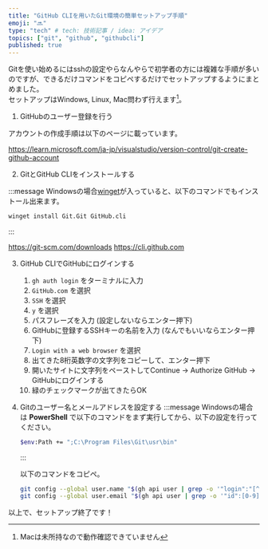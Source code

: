 ```yaml
---
title: "GitHub CLIを用いたGit環境の簡単セットアップ手順"
emoji: "🔜"
type: "tech" # tech: 技術記事 / idea: アイデア
topics: ["git", "github", "githubcli"]
published: true
---
```


Gitを使い始めるにはsshの設定やらなんやらで初学者の方には複雑な手順が多いのですが、できるだけコマンドをコピペするだけでセットアップするようにまとめました。  
セットアップはWindows, Linux, Mac問わず行えます[^1]。  

[^1]: Macは未所持なので動作確認できていません

1. GitHubのユーザー登録を行う

アカウントの作成手順は以下のページに載っています。  

https://learn.microsoft.com/ja-jp/visualstudio/version-control/git-create-github-account

2. GitとGitHub CLIをインストールする

:::message
Windowsの場合[winget](https://apps.microsoft.com/detail/9NBLGGH4NNS1?hl=ja-jp&gl=JP)が入っていると、以下のコマンドでもインストール出来ます。  

```sh
winget install Git.Git GitHub.cli
```

:::

https://git-scm.com/downloads
https://cli.github.com

3. GitHub CLIでGitHubにログインする
   1. `gh auth login` をターミナルに入力
   2. `GitHub.com` を選択
   3. `SSH` を選択
   4. `y` を選択
   5. パスフレーズを入力 (設定しないならエンター押下)
   6. GitHubに登録するSSHキーの名前を入力 (なんでもいいならエンター押下)
   7. `Login with a web browser` を選択
   8. 出てきた8桁英数字の文字列をコピーして、エンター押下
   9. 開いたサイトに文字列をペーストしてContinue → Authorize GitHub → GitHubにログインする
   10. 緑のチェックマークが出てきたらOK

4. Gitのユーザー名とメールアドレスを設定する
   :::message
   Windowsの場合は **PowerShell** で以下のコマンドをまず実行してから、以下の設定を行ってください。  

   ```sh
   $env:Path += ";C:\Program Files\Git\usr\bin"
   ```
   :::

   以下のコマンドをコピペ。  

   ```sh
   git config --global user.name "$(gh api user | grep -o '"login":"[^"]*"' | awk -F '[:,"]' '{print $5}')"
   git config --global user.email "$(gh api user | grep -o '"id":[0-9]*' | grep -o "[0-9]*")+$(gh api user | grep -o '"login":"[^"]*"' | awk -F '[:,"]' '{print $5}')@users.noreply.github.com"
   ```

以上で、セットアップ終了です！  
